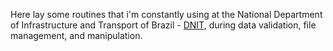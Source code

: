 Here lay some routines that i'm constantly using at the National Department of Infrastructure and Transport of Brazil - [DNIT](https://www.gov.br/dnit/), during data validation, file management, and manipulation.